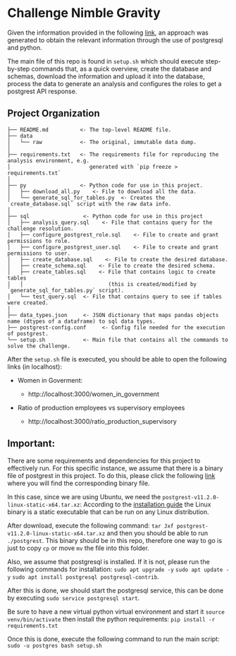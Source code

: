 # Challenge Nimble Gravity

 Given the information provided in the following
 [link](https://writer.zohopublic.com/writer/published/hpp809176f475e2a74a04a6822920b6e3da32), 
 an approach was generated to obtain the relevant information through the use of postgresql and python. 

The main file of this repo is found in `setup.sh` which should execute step-by-step commands that, 
as a quick overview, create the database and schemas, download the information and upload it into the database, 
process the data to generate an analysis and configures the roles to get a postgrest API response.

Project Organization
------------

    ├── README.md          <- The top-level README file.
    ├── data
    │   └── raw            <- The original, immutable data dump.
    │
    ├── requirements.txt   <- The requirements file for reproducing the analysis environment, e.g.
    │                         generated with `pip freeze > requirements.txt`
    │
    ├── py                 <- Python code for use in this project.
    │   ├── download_all.py    <- File to download all the data.
    │   └── generate_sql_for_tables.py  <- Creates the `create_database.sql` script with the raw data info.
    │
    ├── sql                 <- Python code for use in this project
    │   ├── analysis_query.sql    <- File that contains query for the challenge resolution.
    │   ├── configure_postgrest_role.sql    <- File to create and grant permissions to role.
    │   ├── configure_postgrest_user.sql    <- File to create and grant permissions to user.
    │   ├── create_database.sql    <- File to create the desired database.
    │   ├── create_schema.sql    <- File to create the desired schema.
    │   ├── create_tables.sql    <- File that contains logic to create tables 
    │   │                           (this is created/modified by `generate_sql_for_tables.py` script).
    │   └── test_query.sql  <- File that contains query to see if tables were created.
    │                           
    ├── data_types.json     <- JSON dictionary that maps pandas objects name (dtypes of a dataframe) to sql data types.
    ├── postgrest-config.conf     <- Config file needed for the execution of postgrest.
    └── setup.sh            <- Main file that contains all the commands to solve the challenge. 


After the `setup.sh` file is executed, you should be able to open the following links (in localhost):

- Women in Goverment:
  - http://localhost:3000/women_in_government

- Ratio of production employees vs supervisory employees
  - http://localhost:3000/ratio_production_supervisory

Important:
-------------
There are some requirements and dependencies for this project to effectively run. 
For this specific instance, we assume that there is a 
binary file of postgrest in this project. 
To do this, please click the following [link](https://github.com/PostgREST/postgrest/releases/tag/v11.2.0)
where you will find the corresponding binary file.

In this case, since we are using Ubuntu, we need the
`postgrest-v11.2.0-linux-static-x64.tar.xz`: According to the 
[installation guide](https://postgrest.org/en/stable/explanations/install.html) the Linux binary is a static 
executable that can be run on any Linux distribution.

After download, execute the following command: `tar Jxf postgrest-v11.2.0-linux-static-x64.tar.xz`
and then you should be able to run `./postgrest`. 
This binary should be in this repo, therefore one way to go is just to copy `cp` or move `mv` the file into this folder.  

Also, we assume that postgresql is installed. If it is not, please run the following commands for installation: 
`sudo apt upgrade -y` `sudo apt update -y` `sudo apt install postgresql postgresql-contrib`. 

After this is done, we should start the postgresql service, this can be done by executing `sudo service postgresql start`.

Be sure to have a new virtual python virtual environment and start it `source venv/bin/activate`
then install the python requirements: `pip install -r requirements.txt`

Once this is done, execute the following command to run the main script: `sudo -u postgres bash setup.sh`
